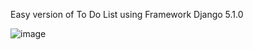 Easy version of To Do List using Framework Django 5.1.0

![image](https://github.com/falcolnic/Todo-List/assets/76709589/55a5f11a-c412-41fc-9f42-e80a9aa90330)

